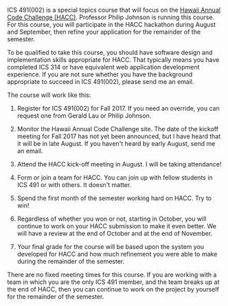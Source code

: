 ICS 491(002) is a special topics course that will focus on the [Hawaii Annual Code Challenge (HACC)](http://hacc.hawaii.gov/). Professor Philip Johnson is running this course. For this course, you will participate in the HACC hackathon during August and September, then refine your application for the remainder of the semester.

To be qualified to take this course, you should have software design and implementation skills appropriate for HACC.  That typically means you have completed ICS 314 or have equivalent web application development experience.  If you are not sure whether you have the background appropriate to succeed in ICS 491(002), please send me an email. 

The course will work like this:

1. Register for ICS 491(002) for Fall 2017.  If you need an override, you can request one from Gerald Lau or Philip Johnson.

2. Monitor the Hawaii Annual Code Challenge site. The date of the kickoff meeting for Fall 2017 has not yet been announced, but I have heard that it will be in late August.  If you haven't heard by early August, send me an email.

3. Attend the HACC kick-off meeting in August.  I will be taking attendance!

4. Form or join a team for HACC.  You can join up with fellow students in ICS 491 or with others. It doesn't matter.

5. Spend the first month of the semester working hard on HACC. Try to win! 

6. Regardless of whether you won or not, starting in October, you will continue to work on your HACC submission to make it even better. We will have a review at the end of October and at the end of November. 

7. Your final grade for the course will be based upon the system you developed for HACC and how much refinement you were able to make during the remainder of the semester.

There are no fixed meeting times for this course.   If you are working with a team in which you are the only ICS 491 member, and the team breaks up at the end of HACC, then you can continue to work on the project by yourself for the remainder of the semester. 


 
